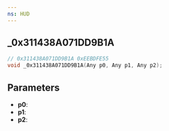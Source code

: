 ```yaml
---
ns: HUD
---
```

## _0x311438A071DD9B1A

```c
// 0x311438A071DD9B1A 0xEEBDFE55
void _0x311438A071DD9B1A(Any p0, Any p1, Any p2);
```


## Parameters
* **p0**: 
* **p1**: 
* **p2**: 

